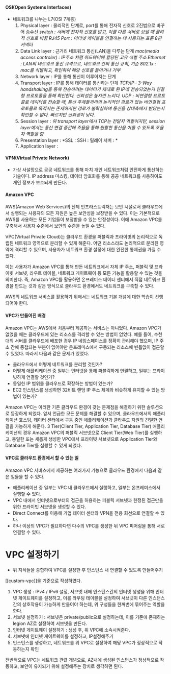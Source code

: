 #### OSI(Open Systems Interfaces)
- 네트워크를 나누는 L7(OSI 7계층)
	1. Physical layer : 물리적인 단계로, port를 통해 전자적 신호로 2진법으로 바꾸어 송수신
	*switch : 서버에 전자적 신호를 받고, 이를 다른 서버로 보낼 때 물리적 신호로 바꿈
	RJ45 Port : 이더넷 케이블을 연결하는 데 사용되는 표준 8핀 커넥터*
	2. Data Link layer : 근거리 네트워크 통신(LAN)을 다루는 단계
	*mac(media access controler) : IP주소 처럼 하드웨어에 할당된 고유 식별 주소
	Ethernet : LAN의 네트워크 통신 규격으로, 네트워크 간의 통신 규칙, 기준
	802.1x : mac를 식별하고, 확인하여 해당 신호를 들이거나 거부*
	3. Network layer : IP를 통해 통신이 이루어지는 단계
	4. Transport layer : IP를 통해 데이터를 통신하는 단계
	*TCP/IP : 3-Way handshaking을 통해 전송하려는 데이터가 제대로 된 IP에 전송되었는지 연결형 프로토콜을 통해 확인한다. 신뢰성은 높지만 느리다.
	UDP : 비연결형 프로토콜로 데이터를 전송할 때, 통신 주체들끼리의 논리적인 경로가 없는 비연결형 프로토콜로 목적지는 존재하지만 경로가 불확실하여 통신을 상대측에서 받았는지 확인할 수 없다. 빠르지만 신뢰성이 낮다.*
	5. Session layer : 
	*위 transport layer에서 TCP는 전달자 역할이지만, session layer에서는 통신 연결 중간에 조율을 통해 원활한 통신을 이룰 수 있도록 조율자 역할을 함*
	6. Presentation layer : 
	*SSL : 
	SSH : 
	릴레이 서버 : *
	7. Application layer : 


#### VPN(Virtual Private Network)

- 가상 사설망으로 공공 네트워크를 통해 마치 개인 네트워크처럼 안전하게 통신하는 기술이다. IP address 마스킹, 데이터 암호화를 통해 공공 네트워크를 사용하여도 개인 정보가 보호되게 만든다.

#### Amazon VPC

AWS(Amazon Web Services)의 전체 인프라스트럭처는 보안 시설로서 클라우드에서 실행되는 사용자의 모든 자원은 높은 보안성을 보장받을 수 있다. 이는 기본적으로 AWS를 사용하는 모든 기업들이 보장받을 수 있는 안정성이다. 이에 Amazon VPC를 구축해서 사용자 수준에서 보안의 수준을 높일 수 있다.

VPC(Virtual Private Cloud)는 클라우드 환경을 퍼블릭과 프라이빗의 논리적으로 독립된 네트워크 영역으로 분리할 수 있게 해준다. 어떤 리소스라도 논리적으로 분리된 영역에 격리할 수 있으며, 사용자가 네트워크 환경 설정에 대한 완전한 통제권을 가질 수 있다.

이는 사용자가 Amazon VPC를 통해 만든 네트워크에서 자체 IP 주소, 퍼블릭 및 프라이빗 서브넷, 라우트 테이블, 네트워크 게이트웨이 등 모든 기능을 활용할 수 있는 것을 의미한다. 즉, Amazon VPC를 활용하면 온프레미스 데이터 센터에서 직접 네트워크 환경을 만드는 것과 같은 방식으로 클라우드 환경에서도 네트워크를 구축할 수 있다.

AWS의 네트워크 서비스를 활용하기 위해서는 네트워크 기본 개념에 대한 학습이 선행되어야 한다.  
  

#### VPC가 만들어진 배경

Amazon VPC는 AWS에서 처음부터 제공하는 서비스는 아니었다. Amazon VPC가 없었을 때는 클라우드에 있는 리소스를 격리할 수 있는 방법이 없었다. 예를 들어, 수천 대의 서버를 클라우드에 배포한 경우 IP 네임스페이스를 정확히 관리해야 했으며, IP 주소 간에 중첩되는 부분이 없어야만 온프레미스에서 구동되는 리소스에 빈틈없이 접근할 수 있었다. 따라서 다음과 같은 문제가 있었다.

- 클라우드에서 어떻게 네트워크를 분리할 것인가?
- 어떻게 애플리케이션 중 일부는 인터넷을 통해 퍼블릭하게 연결하고, 일부는 프라이빗하게 연결할 것인가?
- 동일한 IP 범위를 클라우드로 확장하는 방법이 있는가?
- EC2 인스턴스를 생성하면 32비트 랜덤 IP 주소 체계와 비슷하게 유지할 수 있는 방법이 있는가?

Amazon VPC는 이러한 기존 클라우드 환경이 갖는 문제점을 해결하기 위한 솔루션으로 등장하게 되었다. 앞서 언급한 모든 문제를 해결할 수 있으며, 클라우드에서의 애플리케이션 호스팅, 데이터 센터에서 구동 중인 애플리케이션과 클라우드 자원의 긴밀한 연결을 가능하게 해준다. 3 Tier(Client Tier, Application Tier, Database Tier) 애플리케이션의 경우 Amazon VPC의 퍼블릭 서브넷으로 Client Tier(Web Tier)를 실행하고, 동일한 또는 새롭게 생성한 VPC에서 프라이빗 서브넷으로 Application Tier와 Database Tier를 실행할 수 있게 되었다.  
  

#### VPC로 클라우드 환경에서 할 수 있는 일

Amazon VPC 서비스에서 제공하는 여러가지 기능으로 클라우드 환경에서 다음과 같은 일들을 할 수 있다.

- 애플리케이션 중 일부는 VPC 내 클라우드에서 실행하고, 일부는 온프레미스에서 실행할 수 있다.
- VPC 내에서 인터넷으로부터의 접근을 허용하는 퍼블릭 서브넷과 한정된 접근만을 위한 프라이빗 서브넷을 생성할 수 있다.
- Direct Connect를 이용해 기업 데이터 센터와 VPN을 전용 회선으로 연결할 수 있다.
- 하나 이상의 VPC가 필요하다면 다수의 VPC를 생성한 뒤 VPC 피어링을 통해 서로 연결할 수 있다.

# VPC 설정하기

- 위 지식들을 종합하여 VPC를 설정한 후 인스턴스 내 연결할 수 있도록 만들어주기

[[custom-vpc]]을 기준으로 작성하였다.

1. VPC 생성 : IPv4 / IPv6 설정, 서브넷 내에 인스턴스간의 인터넷 생성을 위해 인터넷 게이트웨이를 설정하고, 이를 라우팅 테이블을 설정하여 서브넷이 다른 인스턴스간의 상호작용이 가능하게 만들어야 하는데, 위 구성들을 한꺼번에 묶어주는 역할을 한다.
2. 서브넷 설정하기 : 서브넷은 private/public으로 설정하는데, 이를 기존에 존재하는 legion AZ로 설정하여 서브넷을 만든다.
3. 인터넷 게이트웨이 설정하기 : 생성 후, 위 VPC에 소속시켜준다.
4. 서브넷에 인터넷 게이트웨이를 설정하고, IP설정해주기
5. 인스턴스를 생성하고, 네트워크를 위 VPC로 설정하여 해당 VPC가 정상적으로 작동하는지 확인

전반적으로 VPC는 네트워크 관련 개념으로, AZ내에 생성된 인스턴스가 정상적으로 작동하고, 보안이 유지되기 위해 설정해주는 장치로 생각하면 된다.